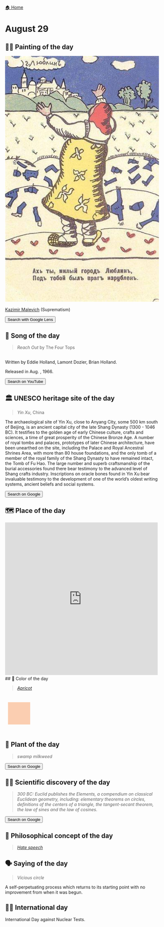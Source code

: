 
[🏠 Home](../../index.md)

# August 29

## 🧑‍🎨 Painting of the day

<img width="600" src="../img/Kazimir_Malevich_6.jpg">

[Kazimir Malevich](http://en.wikipedia.org/wiki/Kazimir_Malevich) (Suprematism)

<button class="btn btn-success"
onclick=" window.open('https://lens.google.com/uploadbyurl?url=https://iretes.github.io/one-a-day/data/img/Kazimir_Malevich_6.jpg','_blank')">
Search with Google Lens
</button>

## 🎼 Song of the day

> *Reach Out*
by The Four Tops

<br />Written by Eddie Holland, Lamont Dozier, Brian Holland.

Released in Aug. , 1966.

<button class="btn btn-success"
onclick=" window.open('http://www.youtube.com/search?q=Reach Out by The Four Tops','_blank')">
Search on YouTube
</button>

## 🏛️ UNESCO heritage site of the day

> *Yin Xu*, China

<p>The archaeological site of Yin Xu, close to Anyang City, some 500 km south of Beijing, is an ancient capital city of the late Shang Dynasty (1300 - 1046 BC). It testifies to the golden age of early Chinese culture, crafts and sciences, a time of great prosperity of the Chinese Bronze Age. A number of royal tombs and palaces, prototypes of later Chinese architecture, have been unearthed on the site, including the Palace and Royal Ancestral Shrines Area, with more than 80 house foundations, and the only tomb of a member of the royal family of the Shang Dynasty to have remained intact, the Tomb of Fu Hao. The large number and superb craftsmanship of the burial accessories found there bear testimony to the advanced level of Shang crafts industry. Inscriptions on oracle bones found in Yin Xu bear invaluable testimony to the development of one of the world’s oldest writing systems, ancient beliefs and social systems.</p>

<button class="btn btn-success"
onclick=" window.open('http://www.google.com/search?q=Yin Xu','_blank')">
Search on Google
</button>

## 🗺️ Place of the day

<iframe
src="https://www.mapcrunch.com"
name="mapcrunch"
width="500"
height="500"
allowTransparency="true"
scrolling="no"
frameborder="0"
>
</iframe>
## 🎨 Color of the day

> *[Apricot](https://en.wikipedia.org/wiki/Apricot_(color))*

<div style="color:#FBCEB1; font-size: 100px;">&#9632;</div>

## 🌿 Plant of the day

> *swamp milkweed*

<button class="btn btn-success"
onclick=" window.open('http://www.google.com/search?q=swamp milkweed','_blank')">
Search on Google
</button>

## 🧑‍🔬 Scientific discovery of the day

> *300 BC: Euclid publishes the Elements, a compendium on classical Euclidean geometry, including: elementary theorems on circles, definitions of the centers of a triangle, the tangent-secant theorem, the law of sines and the law of cosines.*

<button class="btn btn-success"
onclick=" window.open('http://www.google.com/search?q=300 BC: Euclid publishes the Elements, a compendium on classical Euclidean geometry, including: elementary theorems on circles, definitions of the centers of a triangle, the tangent-secant theorem, the law of sines and the law of cosines.','_blank')">
Search on Google
</button>

## 💭 Philosophical concept of the day

> *[Hate speech](https://en.wikipedia.org/wiki/Hate_speech)*

## 🗣️ Saying of the day

> *Vicious circle*

A self-perpetuating process which returns to its starting point with no improvement from when it was begun. 

## 🏳️‍🌈 International day

International Day against Nuclear Tests.